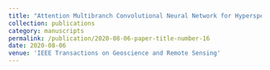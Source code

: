 ```yaml
---
title: "Attention Multibranch Convolutional Neural Network for Hyperspectral Image Classification Based on Adaptive Region Search"
collection: publications
category: manuscripts
permalink: /publication/2020-08-06-paper-title-number-16
date: 2020-08-06
venue: 'IEEE Transactions on Geoscience and Remote Sensing'
---
```

